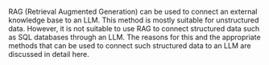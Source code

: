 RAG (Retrieval Augmented Generation) can be used to connect an external knowledge base to an LLM. This method is mostly suitable for unstructured data. However, it is not suitable to use RAG to connect structured data such as SQL databases through an LLM. The reasons for this and the appropriate methods that can be used to connect such structured data to an LLM are discussed in detail here.
